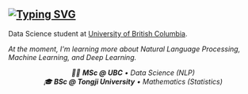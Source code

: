 ## [![Typing SVG](https://readme-typing-svg.demolab.com?font=Fira+Code&pause=1000&width=435&lines=Hello%2C+I'm+Julian+Li+👋)](https://git.io/typing-svg)

<p>
  Data Science student at <a href="https://www.ubc.ca/">University of British Columbia</a>. <br>
  
  <i>At the moment, I'm learning more about Natural Language Processing, Machine Learning, and Deep Learning<i></i>.  
</p>

<p align="center">
👨‍🎓 <b>MSc @ UBC</b> • Data Science (NLP) <br>
🎓 <b>BSc @ Tongji University</b> • Mathematics (Statistics) <br>
</p> 
